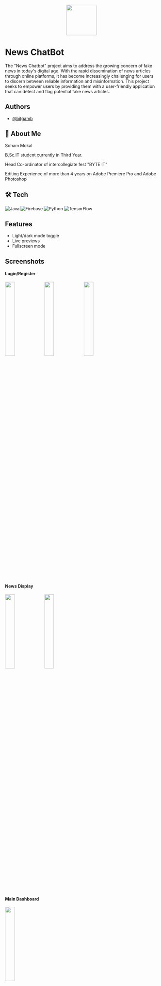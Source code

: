<p align="center">
<img src="https://github.com/Bitgamb/News_ChatBot_UI_Update/assets/104263923/d88c9125-04ce-4a55-b751-09c8f8e5e4ba" width="100" height="100">
</p>

  # News ChatBot

The "News Chatbot" project aims to address the growing concern of fake news in today's digital age. With the rapid dissemination of news articles through online platforms, it has become increasingly challenging for users to discern between reliable information and misinformation. This project seeks to empower users by providing them with a user-friendly application that can detect and flag potential fake news articles.


## Authors

- [@bitgamb](https://www.github.com/bitgamb)


## 🚀 About Me
Soham Mokal

B.Sc.IT student currently in Third Year.

Head Co-ordinator of intercollegiate fest "BYTE IT"

Editing Experience of more than 4 years on Adobe Premiere Pro and Adobe Photoshop




## 🛠 Tech
![Java](https://img.shields.io/badge/java-%23ED8B00.svg?style=for-the-badge&logo=openjdk&logoColor=white)  ![Firebase](https://img.shields.io/badge/firebase-a08021?style=for-the-badge&logo=firebase&logoColor=ffcd34) ![Python](https://img.shields.io/badge/python-3670A0?style=for-the-badge&logo=python&logoColor=ffdd54) ![TensorFlow](https://img.shields.io/badge/TensorFlow-%23FF6F00.svg?style=for-the-badge&logo=TensorFlow&logoColor=white)


## Features

- Light/dark mode toggle
- Live previews
- Fullscreen mode



## Screenshots
<h4>Login/Register</h4>
<img src="https://github.com/Bitgamb/News_ChatBot_UI_Update/assets/104263923/64e75bd4-158e-4302-8d71-c32ce278261e" width=25% height=25%>
<img src="https://github.com/Bitgamb/News_ChatBot_UI_Update/assets/104263923/5a63de94-d27f-40e2-bd1d-65ace822d843" width=25% height=25%>
<img src="https://github.com/Bitgamb/News_ChatBot_UI_Update/assets/104263923/bdc3325a-c856-4d3b-b9b6-35e6aaf1f1e4" width=25% height=25%>

<h4>News Display</h4>
<img src="https://github.com/Bitgamb/News_ChatBot_UI_Update/assets/104263923/9a3ca44e-c3b7-4752-bf7a-fd699fd5978f" width="25%" heigh="25%">
<img src="https://github.com/Bitgamb/News_ChatBot_UI_Update/assets/104263923/804676ed-5f59-436b-942a-e0c8db7f464b" width="25%" heigh="25%">

<h4>Main Dashboard</h4>
<img src="https://github.com/Bitgamb/News_ChatBot_UI_Update/assets/104263923/ea93de92-b69d-4790-a63f-a9a43932670d" width="25%" heigh="25%">

<h4>Fake News Detector</h4>
<img src="https://github.com/Bitgamb/News_ChatBot_UI_Update/assets/104263923/8a1e3fce-0fe3-4a75-ab85-6d26f4d5a452" width="25%" heigh="25%">
<img src="https://github.com/Bitgamb/News_ChatBot_UI_Update/assets/104263923/b9c7b09b-8ce7-4bb2-b20b-643ccc6fcc41" width="25%" heigh="25%">
<img src="https://github.com/Bitgamb/News_ChatBot_UI_Update/assets/104263923/60770772-35c8-4cac-9add-86b313d5be7d" width="25%" heigh="25%">
<img src="(https://github.com/Bitgamb/News_ChatBot_UI_Update/assets/104263923/ba939dfb-d55b-4247-b487-22281dbcef22" width="25%" heigh="25%">
<img src="(https://github.com/Bitgamb/News_ChatBot_UI_Update/assets/104263923/0b58c24e-0da7-4bf3-9562-1307fe10a9bb" width="25%" heigh="25%">




<img src="" width="25%" heigh="25%">

